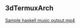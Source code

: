## 3dTermuxArch

[Sample haskell music output.mp4](https://user-images.githubusercontent.com/27742457/151226841-d11e98af-75a8-41c4-8862-fb2fa219e034.mp4)

<!-- ##### -r--r--r-- [setupTermuxArch](https://raw.githubusercontent.com/TermuxArch/TermuxArch/master/setupTermuxArch)
##### -rwxrwxrwx [setupTermuxArch](https://TermuxArch.github.io/TermuxArch/setupTermuxArch) -->

<!-- [ghcup.music.mp3](https://raw.githubusercontent.com/TermuxArch/3dTermuxArch/master/mono22050/ghcup.music.mp3) -->

<!-- TermuxArch/3dTermuxArch README.md FE -->
